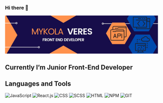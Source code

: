### Hi there 👋

![Header](https://github.com/Mykola-Veres/Mykola-Veres/blob/main/assets/MYKOLA.jpg)

## Currently I’m Junior Front-End Developer

## Languages and Tools

![JavaScript](https://img.shields.io/badge/-JavaScript-cf7e15?style=for-the-badge&logo=JavaScript)
![React.js](https://img.shields.io/badge/-React.js-cf7e15?style=for-the-badge&logo=React)
![CSS](https://img.shields.io/badge/-CSS-cf7e15?style=for-the-badge&logo=CSS3)
![SCSS](https://img.shields.io/badge/-SCSS-cf7e15?style=for-the-badge&logo=SCSS)
![HTML](https://img.shields.io/badge/-HTML-cf7e15?style=for-the-badge&logo=HTML5)
![NPM](https://img.shields.io/badge/-NPM-cf7e15?style=for-the-badge&logo=NPM)
![GIT](https://img.shields.io/badge/-GIT-cf7e15?style=for-the-badge&logo=GIT)

<!--
**Mykola-Veres/Mykola-Veres** is a ✨ _special_ ✨ repository because its `README.md` (this file) appears on your GitHub profile.

Here are some ideas to get you started:

- 🔭 I’m currently working on ...
- 🌱 I’m currently learning ...
- 👯 I’m looking to collaborate on ...
- 🤔 I’m looking for help with ...
- 💬 Ask me about ...
- 📫 How to reach me: ...
- 😄 Pronouns: ...
- ⚡ Fun fact: ...
-->
